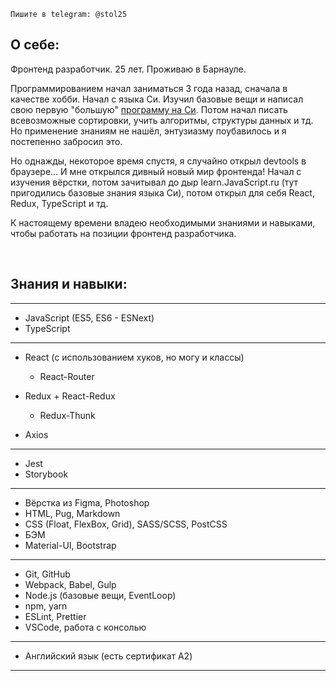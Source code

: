     Пишите в telegram: @stol25

## О себе:

Фронтенд разработчик. 25 лет. Проживаю в Барнауле.

Программированием начал заниматься 3 года назад, сначала в качестве хобби. Начал с языка Си. Изучил базовые вещи и написал свою первую "большую" [программу на Си](https://github.com/tolstokorov/tic-tac-toe-cli-game). Потом начал писать всевозможные сортировки, учить алгоритмы, структуры данных и тд. Но применение знаниям не нашёл, энтузиазму поубавилось и я постепенно забросил это.

Но однажды, некоторое время спустя, я случайно открыл devtools в браузере... И мне открылся дивный новый мир фронтенда! Начал с изучения вёрстки, потом зачитывал до дыр learn.JavaScript.ru (тут пригодились базовые знания языка Си), потом открыл для себя React, Redux, TypeScript и тд.

К настоящему времени владею необходимыми знаниями и навыками, чтобы работать на позиции фронтенд разработчика.

<br />

## Знания и навыки:

---

- JavaScript (ES5, ES6 - ESNext)
- TypeScript

---

- React (с использованием хуков, но могу и классы)
  - React-Router

- Redux + React-Redux
  - Redux-Thunk

- Axios

---

- Jest
- Storybook

---

- Вёрстка из Figma, Photoshop
- HTML, Pug, Markdown
- CSS (Float, FlexBox, Grid), SASS/SCSS, PostCSS
- БЭМ
- Material-UI, Bootstrap

---

- Git, GitHub
- Webpack, Babel, Gulp
- Node.js (базовые вещи, EventLoop)
- npm, yarn
- ESLint, Prettier
- VSCode, работа с консолью

---

- Английский язык (есть сертификат A2)

---

